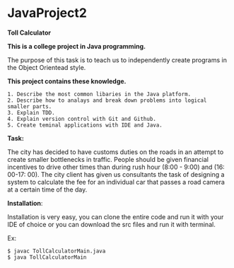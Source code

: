 # JavaProject2
__Toll Calculator__

__This is a college project in Java programming.__ 

The purpose of this task is to teach us to independently create programs in the Object Orientead style.


__This project contains these knowledge.__

    1. Describe the most common libaries in the Java platform.
    2. Describe how to analays and break down problems into logical smaller parts.
    3. Explain TDD. 
    4. Explain version control with Git and Github.
    5. Create teminal applications with IDE and Java. 



__Task:__

The city has decided to have customs duties on the roads in an attempt to create smaller bottlenecks in traffic.
People should be given financial incentives to drive other times than during rush hour (8:00 - 9:00) and (16: 00-17: 00).
The city client has given us consultants the task of designing a system to calculate the fee for an individual car that passes a road camera at a certain time of the day.


__Installation__:

Installation is very easy, you can clone the entire code and run it with your IDE of choice or you can download the src files and run it with terminal. 
   
  Ex: 
    
    $ javac TollCalculatorMain.java 
    $ java TollCalculatorMain 

